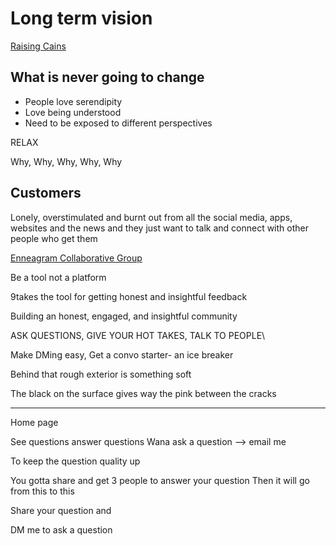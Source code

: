 # Long term vision

<!-- What are your values What do you stand for -->

[Raising Cains](https://youtu.be/uRt8ZlY-7uw?t=987)

## What is never going to change

- People love serendipity
- Love being understood
- Need to be exposed to different perspectives

RELAX

<!-- 5 Whys -->

Why, Why, Why, Why, Why

## Customers

Lonely, overstimulated and burnt out from all the social media, apps, websites and the news and they just want to talk and connect with other people who get them

[Enneagram Collaborative Group](https://docs.google.com/document/d/1Y95I7Egj9E1Yrkue7hOoeVnsSEP6xz1tv-E2fm07EK0/edit#heading=h.oje2ezhji4hk)

<!-- neon colors should always be accents and not the main colors -->

Be a tool not a platform

9takes the tool for getting honest and insightful feedback

Building an honest, engaged, and insightful community

ASK QUESTIONS, GIVE YOUR HOT TAKES, TALK TO PEOPLE\

Make DMing easy, Get a convo starter- an ice breaker

Behind that rough exterior is something soft

The black on the surface gives way the pink between the cracks

---

Home page

See questions answer questions
Wana ask a question --> email me

To keep the question quality up

You gotta share and get 3 people to answer your question
Then it will go from this to this

Share your question and

DM me to ask a question
